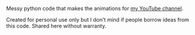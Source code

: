 Messy python code that makes the animations for [my YouTube channel](https://www.youtube.com/channel/UCVtiLYoo1dCpG3xOdt4y6SQ).

Created for personal use only but I don't mind if people borrow ideas from this code.  Shared here without warranty.

